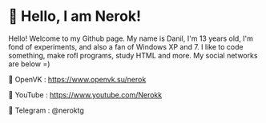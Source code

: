 # 👋 Hello, I am Nerok!
Hello! Welcome to my Github page. My name is Danil, I'm 13 years old, I'm fond of experiments, and also a fan of Windows XP and 7. I like to code something, make rofl programs, study HTML and more. My social networks are below =)

🎨 OpenVK : https://www.openvk.su/nerok

🧰 YouTube : https://www.youtube.com/Nerokk

🔐 Telegram : @neroktg

